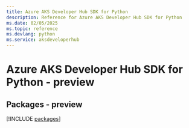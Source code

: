 ```yaml
---
title: Azure AKS Developer Hub SDK for Python
description: Reference for Azure AKS Developer Hub SDK for Python
ms.date: 02/05/2025
ms.topic: reference
ms.devlang: python
ms.service: aksdeveloperhub
---
```

# Azure AKS Developer Hub SDK for Python - preview
## Packages - preview
[!INCLUDE [packages](aks-developer-hub-index.md)]